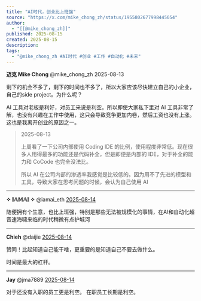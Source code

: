```yaml
---
title: "AI时代，创业比上班强"
source: "https://x.com/mike_chong_zh/status/1955802677998445054"
author:
  - "[[@mike_chong_zh]]"
published: 2025-08-15
created: 2025-08-15
description:
tags:
  - "@mike_chong_zh #AI时代 #创业 #工作 #自动化 #未来"
---
```

**迈克 Mike Chong** @mike\_chong\_zh 2025-08-13

剩下的机会不多了，剩下的时间也不多了，所以大家应该尽快建立自己的小企业，自己的side project。为什么呢？

AI 工具对老板是利好，对员工来说是利空。所以即使大家私下里对 AI 工具非常了解，也没有兴趣在工作中使用，这只会导致竞争更加内卷，然后工资也没有上涨。这也是我离开创业的原因之一。

> 2025-08-13
> 
> 上周看了一下公司内部使用 Coding IDE 的比例，使用程度非常低。现在很多人用得最多的功能还是代码补全，但是即便是内部的 IDE，对于补全的能力和 CoCode 也完全没法比。
> 
> 所以 AI 在公司内部的渗透率我感觉是比较低的。因为用不了先进的模型和工具，导致大家在思考问题的时候，会认为自己使用 AI

---

**✧ 𝕀𝔸𝕄𝔸𝕀 ✧** @iamai\_eth [2025-08-14](https://x.com/iamai_eth/status/1955812169272226303)

随便拥有个生意，也比上班强，特别是那些无法被规模化的事情，在AI和自动化超音速海啸来临的时代稍微有点护城河

---

**Chieh** @daijie [2025-08-14](https://x.com/daijie/status/1955881879007322130)

赞同！比起知道自己能干啥，更重要的是知道自己不要去做什么。

时间是最大的杠杆。

---

**Jay** @jma7889 [2025-08-14](https://x.com/jma7889/status/1956044882713121129)

对于还没有入职的员工更是利空。 在职员工长期是利空。